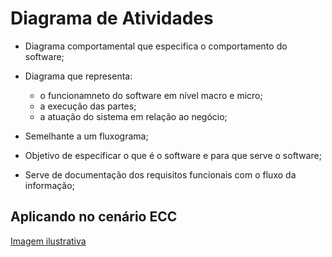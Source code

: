 # Diagrama de Atividades

- Diagrama comportamental que especifica o comportamento do software;

- Diagrama que representa:
    - o funcionamneto do software em nível macro e micro;
    - a execução das partes;
    - a atuação do sistema em relação ao negócio;

- Semelhante a um fluxograma;

- Objetivo de especificar o que é o software e para que serve o software;

- Serve de documentação dos requisitos funcionais com o fluxo da informação;

## Aplicando no cenário ECC

[Imagem ilustrativa](https://media.discordapp.net/attachments/1032045970059440190/1043848047219720213/image.png?width=946&height=546)